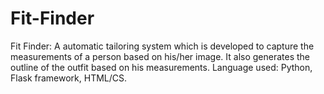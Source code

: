 # Fit-Finder
Fit Finder: A automatic tailoring system which is developed to capture the measurements of a person based on his/her image. It also generates the outline of the outfit based on his measurements. Language used: Python, Flask framework, HTML/CS.
